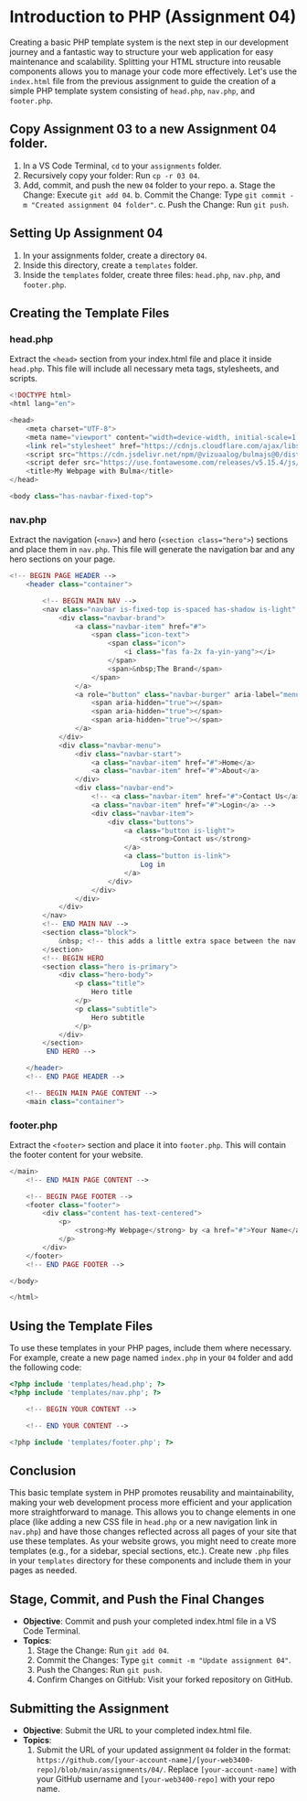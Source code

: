 # Introduction to PHP (Assignment 04)

Creating a basic PHP template system is the next step in our development journey and a fantastic way to structure your web application for easy maintenance and scalability. Splitting your HTML structure into reusable components allows you to manage your code more effectively. Let's use the `index.html` file from the previous assignment to guide the creation of a simple PHP template system consisting of `head.php`, `nav.php`, and `footer.php`.

## Copy Assignment 03 to a new Assignment 04 folder.

1. In a VS Code Terminal, `cd` to your `assignments` folder.
2. Recursively copy your folder: Run `cp -r 03 04`.
3. Add, commit, and push the new `04` folder to your repo.
   a. Stage the Change: Execute `git add 04`.
   b. Commit the Change: Type `git commit -m "Created assignment 04 folder"`.
   c. Push the Change: Run `git push`.

## Setting Up Assignment 04

1. In your assignments folder, create a directory `04`.
2. Inside this directory, create a `templates` folder.
3. Inside the `templates` folder, create three files: `head.php`, `nav.php`, and `footer.php`.

## Creating the Template Files

### head.php

Extract the `<head>` section from your index.html file and place it inside `head.php`. This file will include all necessary meta tags, stylesheets, and scripts.

```php
<!DOCTYPE html>
<html lang="en">

<head>
    <meta charset="UTF-8">
    <meta name="viewport" content="width=device-width, initial-scale=1.0">
    <link rel="stylesheet" href="https://cdnjs.cloudflare.com/ajax/libs/bulma/0.9.4/css/bulma.min.css">
    <script src="https://cdn.jsdelivr.net/npm/@vizuaalog/bulmajs@0/dist/bulma.min.js"></script>
    <script defer src="https://use.fontawesome.com/releases/v5.15.4/js/all.js"></script>
    <title>My Webpage with Bulma</title>
</head>

<body class="has-navbar-fixed-top">
```

### nav.php

Extract the navigation (`<nav>`) and hero (`<section class="hero">`) sections and place them in `nav.php`. This file will generate the navigation bar and any hero sections on your page.

```php
<!-- BEGIN PAGE HEADER -->
    <header class="container">

        <!-- BEGIN MAIN NAV -->
        <nav class="navbar is-fixed-top is-spaced has-shadow is-light" role="navigation" aria-label="main navigation">
            <div class="navbar-brand">
                <a class="navbar-item" href="#">
                    <span class="icon-text">
                        <span class="icon">
                            <i class="fas fa-2x fa-yin-yang"></i>
                        </span>
                        <span>&nbsp;The Brand</span>
                    </span>
                </a>
                <a role="button" class="navbar-burger" aria-label="menu" aria-expanded="false">
                    <span aria-hidden="true"></span>
                    <span aria-hidden="true"></span>
                    <span aria-hidden="true"></span>
                </a>
            </div>
            <div class="navbar-menu">
                <div class="navbar-start">
                    <a class="navbar-item" href="#">Home</a>
                    <a class="navbar-item" href="#">About</a>
                </div>
                <div class="navbar-end">
                    <!-- <a class="navbar-item" href="#">Contact Us</a>
                    <a class="navbar-item" href="#">Login</a> -->
                    <div class="navbar-item">
                        <div class="buttons">
                            <a class="button is-light">
                                <strong>Contact us</strong>
                            </a>
                            <a class="button is-link">
                                Log in
                            </a>
                        </div>
                    </div>
                </div>
            </div>
        </nav>
        <!-- END MAIN NAV -->
        <section class="block">
            &nbsp; <!-- this adds a little extra space between the nav and the hero -->
        </section>
        <!-- BEGIN HERO 
        <section class="hero is-primary">
            <div class="hero-body">
                <p class="title">
                    Hero title
                </p>
                <p class="subtitle">
                    Hero subtitle
                </p>
            </div>
        </section>
         END HERO -->

    </header>
    <!-- END PAGE HEADER -->

    <!-- BEGIN MAIN PAGE CONTENT -->
    <main class="container">
```

### footer.php

Extract the `<footer>` section and place it into `footer.php`. This will contain the footer content for your website.

```php
</main>
    <!-- END MAIN PAGE CONTENT -->

    <!-- BEGIN PAGE FOOTER -->
    <footer class="footer">
        <div class="content has-text-centered">
            <p>
                <strong>My Webpage</strong> by <a href="#">Your Name</a>. The source code is licensed under MIT.
            </p>
        </div>
    </footer>
    <!-- END PAGE FOOTER -->

</body>

</html>
```

## Using the Template Files

To use these templates in your PHP pages, include them where necessary. For example, create a new page named `index.php` in your `04` folder and add the following code:

```php
<?php include 'templates/head.php'; ?>
<?php include 'templates/nav.php'; ?>

    <!-- BEGIN YOUR CONTENT -->

    <!-- END YOUR CONTENT -->

<?php include 'templates/footer.php'; ?>
```

## Conclusion

This basic template system in PHP promotes reusability and maintainability, making your web development process more efficient and your application more straightforward to manage. This allows you to change elements in one place (like adding a new CSS file in `head.php` or a new navigation link in `nav.php`) and have those changes reflected across all pages of your site that use these templates. As your website grows, you might need to create more templates (e.g., for a sidebar, special sections, etc.). Create new `.php` files in your `templates` directory for these components and include them in your pages as needed.

## Stage, Commit, and Push the Final Changes
- **Objective**: Commit and push your completed index.html file in a VS Code Terminal.
- **Topics**:
  1. Stage the Change: Run `git add 04`.
  2. Commit the Changes: Type `git commit -m "Update assignment 04"`.
  3. Push the Changes: Run `git push`.
  4. Confirm Changes on GitHub: Visit your forked repository on GitHub.

## Submitting the Assignment
- **Objective**: Submit the URL to your completed index.html file.
- **Topics**:
  1. Submit the URL of your updated assignment `04` folder in the format: `https://github.com/[your-account-name]/[your-web3400-repo]/blob/main/assignments/04/`. Replace `[your-account-name]` with your GitHub username and `[your-web3400-repo]` with your repo name.
